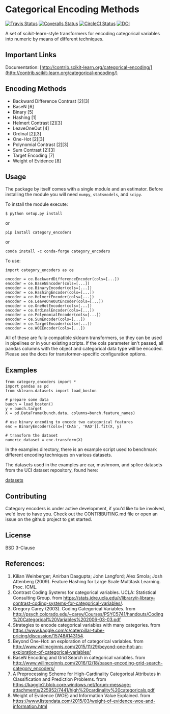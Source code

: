 Categorical Encoding Methods
============================

[![Travis Status](https://travis-ci.org/scikit-learn-contrib/categorical-encoding.svg?branch=master)](https://travis-ci.org/scikit-learn-contrib/categorical-encoding)
[![Coveralls Status](https://coveralls.io/repos/scikit-learn-contrib/categorical-encoding/badge.svg?branch=master&service=github)](https://coveralls.io/r/scikit-learn-contrib/categorical-encoding)
[![CircleCI Status](https://circleci.com/gh/scikit-learn-contrib/categorical-encoding.svg?style=shield&circle-token=:circle-token)](https://circleci.com/gh/scikit-learn-contrib/categorical-encoding/tree/master)
[![DOI](https://zenodo.org/badge/47077067.svg)](https://zenodo.org/badge/latestdoi/47077067)

A set of scikit-learn-style transformers for encoding categorical 
variables into numeric by means of different techniques.

Important Links
---------------

Documentation: [http://contrib.scikit-learn.org/categorical-encoding/](http://contrib.scikit-learn.org/categorical-encoding/)

Encoding Methods
----------------

 * Backward Difference Contrast [2][3]
 * BaseN [6]
 * Binary [5]
 * Hashing [1]
 * Helmert Contrast [2][3]
 * LeaveOneOut [4]
 * Ordinal [2][3]
 * One-Hot [2][3]
 * Polynomial Contrast [2][3]
 * Sum Contrast [2][3]
 * Target Encoding [7]
 * Weight of Evidence [8]

Usage
-----

The package by itself comes with a single module and an estimator. Before
installing the module you will need `numpy`, `statsmodels`, and `scipy`.

To install the module execute:

```shell
$ python setup.py install
```

or 

```
pip install category_encoders
```

or

```
conda install -c conda-forge category_encoders
```
    
To use:

    import category_encoders as ce
    
    encoder = ce.BackwardDifferenceEncoder(cols=[...])
    encoder = ce.BaseNEncoder(cols=[...])
    encoder = ce.BinaryEncoder(cols=[...])
    encoder = ce.HashingEncoder(cols=[...])
    encoder = ce.HelmertEncoder(cols=[...])
    encoder = ce.LeaveOneOutEncoder(cols=[...])
    encoder = ce.OneHotEncoder(cols=[...])
    encoder = ce.OrdinalEncoder(cols=[...])
    encoder = ce.PolynomialEncoder(cols=[...])
    encoder = ce.SumEncoder(cols=[...])
    encoder = ce.TargetEncoder(cols=[...])
    encoder = ce.WOEEncoder(cols=[...])

All of these are fully compatible sklearn transformers, so they can be used in pipelines or in your existing scripts. If 
the cols parameter isn't passed, all pandas columns with the object and categorical data type will be encoded. Please see the 
docs for transformer-specific configuration options.

Examples
--------

    from category_encoders import *
    import pandas as pd
    from sklearn.datasets import load_boston

    # prepare some data
    bunch = load_boston()
    y = bunch.target
    X = pd.DataFrame(bunch.data, columns=bunch.feature_names)

    # use binary encoding to encode two categorical features
    enc = BinaryEncoder(cols=['CHAS', 'RAD']).fit(X, y)

    # transform the dataset
    numeric_dataset = enc.transform(X)

In the examples directory, there is an example script used to benchmark
different encoding techniques on various datasets.

The datasets used in the examples are car, mushroom, and splice datasets 
from the UCI dataset repository, found here:

[datasets](https://archive.ics.uci.edu/ml/datasets)

Contributing
------------

Category encoders is under active development, if you'd like to be involved, we'd love to have you. Check out the CONTRIBUTING.md file
or open an issue on the github project to get started.

License
-------

BSD 3-Clause

References:
-----------

 1. Kilian Weinberger; Anirban Dasgupta; John Langford; Alex Smola; Josh Attenberg (2009). Feature Hashing for Large Scale Multitask Learning. Proc. ICML.
 2. Contrast Coding Systems for categorical variables.  UCLA: Statistical Consulting Group. from https://stats.idre.ucla.edu/r/library/r-library-contrast-coding-systems-for-categorical-variables/.
 3. Gregory Carey (2003). Coding Categorical Variables. from http://psych.colorado.edu/~carey/Courses/PSYC5741/handouts/Coding%20Categorical%20Variables%202006-03-03.pdf
 4. Strategies to encode categorical variables with many categories. from https://www.kaggle.com/c/caterpillar-tube-pricing/discussion/15748#143154.
 5. Beyond One-Hot: an exploration of categorical variables. from http://www.willmcginnis.com/2015/11/29/beyond-one-hot-an-exploration-of-categorical-variables/
 6. BaseN Encoding and Grid Search in categorical variables. from http://www.willmcginnis.com/2016/12/18/basen-encoding-grid-search-category_encoders/
 7. A Preprocessing Scheme for High-Cardinality Categorical Attributes in Classification and Prediction Problems. from https://kaggle2.blob.core.windows.net/forum-message-attachments/225952/7441/high%20cardinality%20categoricals.pdf
 8. Weight of Evidence (WOE) and Information Value Explained. from https://www.listendata.com/2015/03/weight-of-evidence-woe-and-information.html
